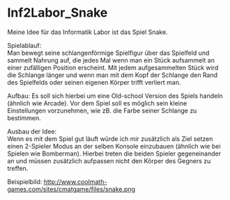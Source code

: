 # Inf2Labor_Snake

Meine Idee für das Informatik Labor ist das Spiel Snake.

Spielablauf:  
Man bewegt seine schlangenförmige Spielfigur über das Spielfeld und sammelt Nahrung auf, die jedes Mal wenn man ein Stück aufsammelt an einer zufälligen Position erscheint. Mit jedem aufgesammelten Stück wird die Schlange länger und wenn man mit dem Kopf der Schlange den Rand des Spielfelds oder seinen eigenen Körper trifft verliert man.

Aufbau: 
Es soll sich hierbei um eine Old-school Version des Spiels handeln (ähnlich wie Arcade). Vor dem Spiel soll es möglich sein kleine Einstellungen vorzunehmen, wie zB. die Farbe seiner Schlange zu bestimmen.

Ausbau der Idee:  
Wenn es mit dem Spiel gut läuft würde ich mir zusätzlich als Ziel setzen einen 2-Spieler Modus an der selben Konsole einzubauen (ähnlich wie bei Spielen wie Bomberman). Hierbei treten die beiden Spieler gegeneinander an und müssen zusätzlich aufpassen nicht den Körper des Gegners zu treffen.

Beispielbild: http://www.coolmath-games.com/sites/cmatgame/files/snake.png
